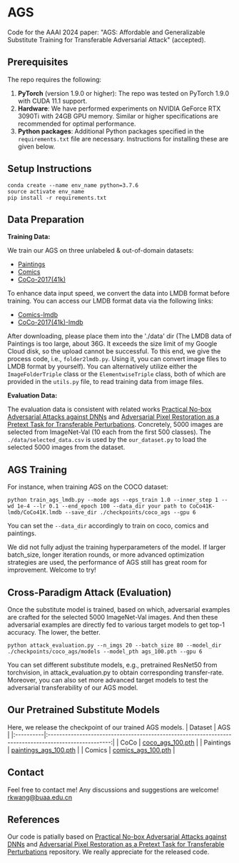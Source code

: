 # AGS
Code for the AAAI 2024 paper: "AGS: Affordable and Generalizable Substitute Training for Transferable Adversarial Attack" (accepted).

## Prerequisites
The repo requires the following:

1. **PyTorch** (version 1.9.0 or higher): The repo was tested on PyTorch 1.9.0 with CUDA 11.1 support.
2. **Hardware**: We have performed experiments on NVIDIA GeForce RTX 3090Ti with 24GB GPU memory. Similar or higher specifications are recommended for optimal performance.
3. **Python packages**: Additional Python packages specified in the `requirements.txt` file are necessary. Instructions for installing these are given below.

## Setup Instructions
```
conda create --name env_name python=3.7.6
source activate env_name
pip install -r requirements.txt
```

## Data Preparation
**Training Data:**

We train our AGS on three unlabeled & out-of-domain datasets:
  * [Paintings](https://www.kaggle.com/c/painter-by-numbers)
  * [Comics](https://www.kaggle.com/cenkbircanoglu/comic-books-classification)
  * [CoCo-2017(41k)](https://cocodataset.org/#download)

To enhance data input speed, we convert the data into LMDB format before training. You can access our LMDB format data via the following links:
  * [Comics-lmdb](https://drive.google.com/drive/folders/1juhde7RPtKDkNn64_r3fkn19wUi5WAgL?usp=drive_link)
  * [CoCo-2017(41k)-lmdb](https://drive.google.com/drive/folders/1ct6UeFJo50z-x2UvRoC_kQee0wxkY530?usp=drive_link)

After downloading, please place them into the './data' dir (The LMDB data of Paintings is too large, about 36G. It exceeds the size limit of my Google Cloud disk, so the upload cannot be successful. To this end, we give the process code, i.e., `folder2lmdb.py`. Using it, you can convert image files to LMDB format by yourself). 
You can alternatively utilize either the `ImageFolderTriple` class or the `ElementwiseTriple` class, both of which are provided in the `utils.py` file, to read training data from image files.

**Evaluation Data:**

The evaluation data is consistent with related works [Practical No-box Adversarial Attacks against DNNs](https://github.com/qizhangli/nobox-attacks) and [Adversarial Pixel Restoration as a Pretext Task for Transferable Perturbations](https://github.com/HashmatShadab/APR). Concretely, 5000 images are selected from ImageNet-Val (10 each from the first 500 classes). The `./data/selected_data.csv` is used by the `our_dataset.py` to load the selected 5000 images from the dataset.

## AGS Training
For instance, when training AGS on the COCO dataset:
```
python train_ags_lmdb.py --mode ags --eps_train 1.0 --inner_step 1 --wd 1e-4 --lr 0.1 --end_epoch 100 --data_dir your path to CoCo41K-lmdb/CoCo41K.lmdb --save_dir ./checkpoints/coco_ags --gpu 6
```
You can set the `--data_dir` accordingly to train on coco, comics and paintings.

We did not fully adjust the training hyperparameters of the model. If larger batch_size, longer iteration rounds, or more advanced optimization strategies are used, the performance of AGS still has great room for improvement. Welcome to try!

## Cross-Paradigm Attack (Evaluation)
Once the substitute model is trained, based on which, adversarial examples are crafted for the selected 5000 ImageNet-Val images. And then these adversarial examples are directly fed to various target models to get top-1 accuracy. The lower, the better.
```
python attack_evaluation.py --n_imgs 20 --batch_size 80 --model_dir ./checkpoints/coco_ags/models --model_pth ags_100.pth --gpu 6
```
You can set different substitute models, e.g., pretrained ResNet50 from torchvision, in attack_evaluation.py to obtain corresponding transfer-rate.
Moreover, you can also set more advanced target models to test the adversarial transferability of our AGS model.

## Our Pretrained Substitute Models
Here, we release the checkpoint of our trained AGS models.
| Dataset   |                                               AGS                                               |
|:----------|:----------------------------------------------------------------------------------------------------:|
| CoCo      |   [coco_ags_100.pth](https://drive.google.com/file/d/1k0MtvYZDGfFvpOz_HF-XIyEKQoR8ivAk/view?usp=drive_link)    | 
| Paintings | [paintings_ags_100.pth](https://drive.google.com/file/d/1hIkn4T9vnaVRKXCXTsfBeaQApKY45EOZ/view?usp=drive_link) |
| Comics    |  [comics_ags_100.pth](https://drive.google.com/file/d/1NB8zuYWxjHmLsAX2mt9MXsU5P-qUcuTU/view?usp=drive_link)   |

## Contact
Feel free to contact me! Any discussions and suggestions are welcome! rkwang@buaa.edu.cn

## References
Our code is patially based on [ Practical No-box Adversarial Attacks against DNNs](https://github.com/qizhangli/nobox-attacks) and [Adversarial Pixel Restoration as a Pretext Task for Transferable Perturbations](https://github.com/HashmatShadab/APR) repository. We really appreciate for the released code.






